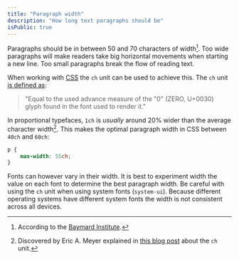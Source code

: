```yaml
---
title: "Paragraph width"
description: "How long text paragraphs should be"
isPublic: true
---
```


Paragraphs should be in between 50 and 70 characters of width[^1]. Too wide
paragraphs will make readers take big horizontal movements when starting a new
line. Too small paragraphs break the flow of reading text.

[^1]: According to the [Baymard Institute](https://baymard.com/blog/line-length-readability).

When working with [CSS](css) the `ch` unit can be used to achieve this. The `ch`
unit [is defined as](https://drafts.csswg.org/css-values-3/#ch):

> "Equal to the used advance measure of the "0" (ZERO, U+0030) glyph
> found in the font used to render it."

In proportional typefaces, `1ch` is *usually* around 20% wider than the average
character width[^2]. This makes the optimal paragraph width in CSS between
`40ch` and `60ch`:

```css
p {
    max-width: 55ch;
}
```

[^2]: Discovered by Eric A. Meyer explained in [this blog post](https://meyerweb.com/eric/thoughts/2018/06/28/what-is-the-css-ch-unit/) about the `ch` unit.

Fonts can however vary in their width. It is best to experiment width the value
on each font to determine the best paragraph width. Be careful with using the
`ch` unit when using system fonts (`system-ui`). Because different operating
systems have different system fonts the width is not consistent across all
devices.
